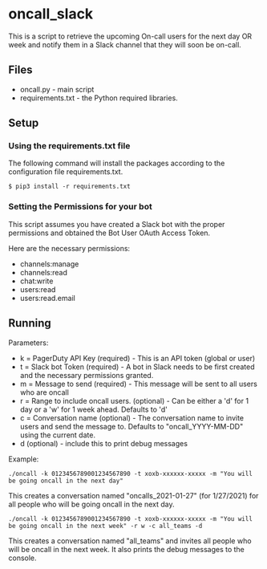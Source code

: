 # oncall_slack

This is a script to retrieve the upcoming On-call users for the next day OR week and notify them in a Slack channel that they will soon be on-call.

## Files
* oncall.py - main script
* requirements.txt - the Python required libraries.  

## Setup

### Using the requirements.txt file
The following command will install the packages according to the configuration file requirements.txt.

```
$ pip3 install -r requirements.txt
```

### Setting the Permissions for your bot
This script assumes you have created a Slack bot with the proper permissions and obtained the Bot User OAuth Access Token.

Here are the necessary permissions:
* channels:manage
* channels:read
* chat:write
* users:read
* users:read.email

## Running

Parameters:

* k = PagerDuty API Key (required) - This is an API token (global or user)
* t = Slack bot Token (required) - A bot in Slack needs to be first created and the necessary permissions granted.
* m = Message to send (required) - This message will be sent to all users who are oncall
* r = Range to include oncall users. (optional) - Can be either a 'd' for 1 day or a 'w' for 1 week ahead. Defaults to 'd'
* c = Conversation name (optional) - The conversation name to invite users and send the message to. Defaults to "oncall_YYYY-MM-DD" using the current date.
* d (optional) - include this to print debug messages

Example:
```
./oncall -k 0123456789001234567890 -t xoxb-xxxxxx-xxxxx -m "You will be going oncall in the next day"
```
This creates a conversation named "oncalls_2021-01-27" (for 1/27/2021) for all people who will be going oncall in the next day.

```
./oncall -k 0123456789001234567890 -t xoxb-xxxxxx-xxxxx -m "You will be going oncall in the next week" -r w -c all_teams -d
```
This creates a conversation named "all_teams" and invites all people who will be oncall in the next week. It also prints the debug messages to the console.
